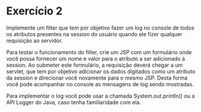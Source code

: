 # Exercício 2

<p>Implemente um filter que tem por objetivo fazer um log no console de todos os
atributos presentes na session do usuário quando ele fizer qualquer requisição ao
servidor.</p>
<p>Para testar o funcionamento do filter, crie um JSP com um formulário onde você possa
fornecer um nome e valor para o atributo a ser adicionado à session. Ao submeter este
formulário, a requisição deverá chegar a um servlet, que tem por objetivo adicionar os
dados digitados como um atributo da session e direcionar você novamente para o
mesmo JSP. Desta forma você pode acompanhar no console as mensagens de log
sendo mostradas.</p>
<p>Para implementar o log você pode usar a chamada System.out.println() ou a API Logger
do Java, caso tenha familiaridade com ela.</p>
